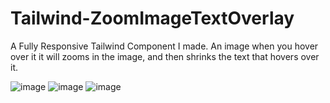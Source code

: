 # Tailwind-ZoomImageTextOverlay
A Fully Responsive Tailwind Component I made. An image when you hover over it it will zooms in the image, and then shrinks the text that hovers over it.

![image](https://github.com/IboRasul/Tailwind-ZoomImageTextOverlay/assets/88404728/08e053d9-db96-4bea-b7f8-b6e532afdaf9)
![image](https://github.com/IboRasul/Tailwind-ZoomImageTextOverlay/assets/88404728/411357c4-9041-4b82-8b1f-0964f9b87b1c)
![image](https://github.com/IboRasul/Tailwind-ZoomImageTextOverlay/assets/88404728/56888097-891f-410e-9585-bf31bf7bd86f)


